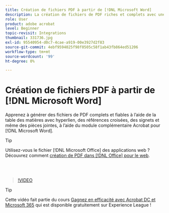 ```yaml
---
title: Création de fichiers PDF à partir de [!DNL Microsoft Word]
description: La création de fichiers de PDF riches et complets avec une table des matières liée par hyperlien, des références croisées, des signets et même des pièces jointes est simple grâce au module complémentaire Acrobat pour [!DNL Microsoft Word]
role: User
product: adobe acrobat
level: Beginner
topic-revisit: Integrations
thumbnail: 331736.jpg
exl-id: 95540954-d0c7-4cae-a919-00e3927d2f83
source-git-commit: 4ebf9594025f98f0505c58f1ab43fb864ed51206
workflow-type: tm+mt
source-wordcount: '99'
ht-degree: 0%

---
```


# Création de fichiers PDF à partir de [!DNL Microsoft Word]

Apprenez à générer des fichiers de PDF complets et fiables à l’aide de la table des matières avec hyperlien, des références croisées, des signets et même des pièces jointes, à l’aide du module complémentaire Acrobat pour [!DNL Microsoft Word].

>[!TIP]
>
>Utilisez-vous le fichier [!DNL Microsoft Office] des applications web ? Découvrez comment [création de PDF dans [!DNL Office] pour le web](../integrate/createofficeweb.md).

<br> 

>[!VIDEO](https://video.tv.adobe.com/v/331736?quality=12&learn=on&hidetitle=true)

>[!TIP]
>
>Cette vidéo fait partie du cours [Gagnez en efficacité avec Acrobat DC et Microsoft 365](https://experienceleague.adobe.com/?recommended=Acrobat-U-1-2021.microsoft365) qui est disponible gratuitement sur Experience League !